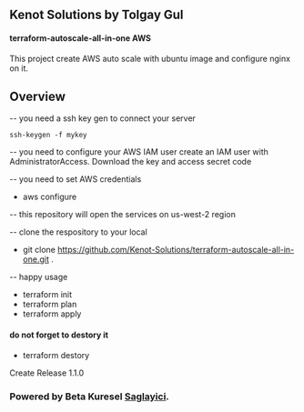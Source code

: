 
## Kenot Solutions by Tolgay Gul
#### terraform-autoscale-all-in-one AWS

This project create AWS auto scale with ubuntu image and configure nginx on it. 

## Overview



-- you need a ssh key gen to connect your server

	ssh-keygen -f mykey

-- you need to configure your AWS IAM user 
	create an IAM user with AdministratorAccess. Download the key and access secret code

-- you need to set AWS credentials
- aws configure

-- this repository will open the services on us-west-2 region

--  clone the respository to your local
-	git clone https://github.com/Kenot-Solutions/terraform-autoscale-all-in-one.git .

--  happy usage 
-	terraform init 
-	terraform plan
-   terraform apply 

#### do not forget to destory it 
-   terraform destory 


Create Release 1.1.0 

### Powered by Beta Kuresel [Saglayici](http://www.saglayici.com/en).

```


